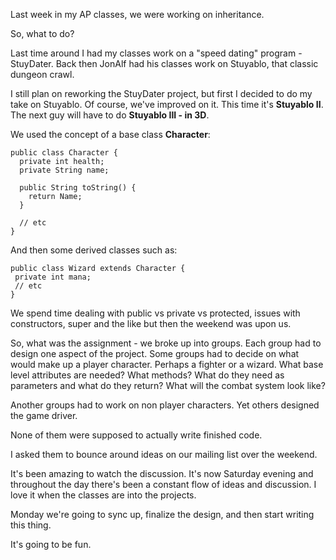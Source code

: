 <!--
.. title: Stuyablo II
.. slug: 2013-10-27-stuyabloII.md
.. date: 2013-10-27
.. tags: pedagogy, apcs
.. type: text
-->


Last week in my AP classes, we were working on inheritance.

So, what to do?

Last time around I had my classes work on a "speed dating" program -
StuyDater. Back then JonAlf had his classes work on Stuyablo, that
classic dungeon crawl.

I still plan on reworking the StuyDater project, but first I decided
to do my take on Stuyablo. Of course, we've improved on it. This time
it's **Stuyablo II**. The next guy will have to do **Stuyablo III - in
3D**.

We used the concept of a base class **Character**:


    public class Character {
      private int health;
      private String name;
      
      public String toString() {
        return Name;
      }

      // etc
    }
And then some derived classes such as:


    public class Wizard extends Character {
     private int mana;
     // etc
    } 

We spend time dealing with public vs private vs protected, issues with
constructors, super and the like but then the weekend was upon us.

So, what was the assignment - we broke up into groups. Each group had
to design one aspect of the project. Some groups had to decide on what
would make up a player character. Perhaps a fighter or a wizard. What
base level attributes are needed? What methods? What do they need as
parameters and what do they return? What will the combat system look
like? 

Another groups had to work on non player characters. Yet others
designed the game driver.

None of them were supposed to actually write finished code. 

I asked them to bounce around ideas on our mailing list over the
weekend.

It's been amazing to watch the discussion. It's now Saturday evening
and throughout the day there's been a constant flow of ideas and
discussion. I love it when the classes are into the projects. 

Monday we're going to sync up, finalize the design, and then start
writing this thing.

It's going to be fun.
